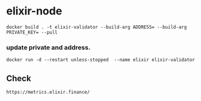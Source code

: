 # elixir-node

    docker build . -t elixir-validator --build-arg ADDRESS= --build-arg PRIVATE_KEY= --pull
### update private and address.

    
    docker run -d --restart unless-stopped  --name elixir elixir-validator
## Check 
    https://metrics.elixir.finance/
